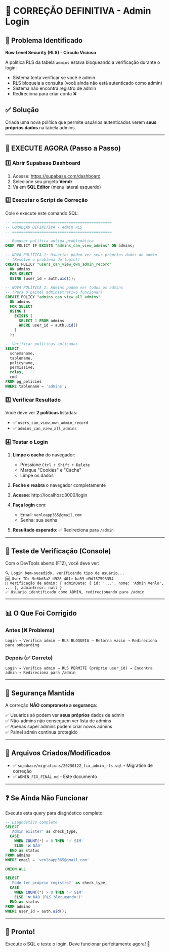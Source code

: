# 🔧 CORREÇÃO DEFINITIVA - Admin Login

## 🎯 Problema Identificado

**Row Level Security (RLS) - Círculo Vicioso**

A política RLS da tabela `admins` estava bloqueando a verificação durante o login:
- Sistema tenta verificar se você é admin
- RLS bloqueia a consulta (você ainda não está autenticado como admin)
- Sistema não encontra registro de admin
- Redireciona para criar conta ❌

## ✅ Solução

Criada uma nova política que permite usuários autenticados verem **seus próprios dados** na tabela admins.

---

## 🚀 EXECUTE AGORA (Passo a Passo)

### 1️⃣ Abrir Supabase Dashboard

1. Acesse: https://supabase.com/dashboard
2. Selecione seu projeto **Vendr**
3. Vá em **SQL Editor** (menu lateral esquerdo)

### 2️⃣ Executar o Script de Correção

Cole e execute este comando SQL:

```sql
-- ============================================
-- CORREÇÃO DEFINITIVA - Admin RLS
-- ============================================

-- Remover política antiga problemática
DROP POLICY IF EXISTS "admins_can_view_admins" ON admins;

-- NOVA POLÍTICA 1: Usuários podem ver seus próprios dados de admin
-- (Resolve o problema do login!)
CREATE POLICY "users_can_view_own_admin_record" 
  ON admins 
  FOR SELECT 
  USING (user_id = auth.uid());

-- NOVA POLÍTICA 2: Admins podem ver todos os admins
-- (Para o painel administrativo funcionar)
CREATE POLICY "admins_can_view_all_admins" 
  ON admins 
  FOR SELECT 
  USING (
    EXISTS (
      SELECT 1 FROM admins 
      WHERE user_id = auth.uid()
    )
  );

-- Verificar políticas aplicadas
SELECT 
  schemaname,
  tablename,
  policyname,
  permissive,
  roles,
  cmd
FROM pg_policies 
WHERE tablename = 'admins';
```

### 3️⃣ Verificar Resultado

Você deve ver **2 políticas** listadas:
- ✅ `users_can_view_own_admin_record`
- ✅ `admins_can_view_all_admins`

### 4️⃣ Testar o Login

1. **Limpe o cache** do navegador:
   - Pressione `Ctrl + Shift + Delete`
   - Marque "Cookies" e "Cache"
   - Limpe os dados

2. **Feche e reabra** o navegador completamente

3. **Acesse**: http://localhost:3000/login

4. **Faça login** com:
   - Email: `venloapp365@gmail.com`
   - Senha: sua senha

5. **Resultado esperado**: ✅ Redireciona para `/admin`

---

## 🧪 Teste de Verificação (Console)

Com o DevTools aberto (F12), você deve ver:

```
🔍 Login bem-sucedido, verificando tipo de usuário...
🆔 User ID: 9e6bd5a2-d928-401e-ba59-d9d737593354
👤 Verificação de admin: { adminData: { id: '...', nome: 'Admin Venlo', ... }, adminError: null }
✅ Usuário identificado como ADMIN, redirecionando para /admin
```

---

## 📊 O Que Foi Corrigido

### Antes (❌ Problema)
```
Login → Verifica admin → RLS BLOQUEIA → Retorna vazio → Redireciona para onboarding
```

### Depois (✅ Correto)
```
Login → Verifica admin → RLS PERMITE (próprio user_id) → Encontra admin → Redireciona para /admin
```

---

## 🔐 Segurança Mantida

A correção **NÃO compromete a segurança**:

✅ Usuários só podem ver **seus próprios** dados de admin  
✅ Não-admins não conseguem ver lista de admins  
✅ Apenas super admins podem criar novos admins  
✅ Painel admin continua protegido  

---

## 📝 Arquivos Criados/Modificados

- ✅ `supabase/migrations/20250122_fix_admin_rls.sql` - Migration de correção
- ✅ `ADMIN_FIX_FINAL.md` - Este documento

---

## ❓ Se Ainda Não Funcionar

Execute esta query para diagnóstico completo:

```sql
-- Diagnóstico completo
SELECT 
  'Admin existe?' as check_type,
  CASE 
    WHEN COUNT(*) > 0 THEN '✅ SIM'
    ELSE '❌ NÃO'
  END as status
FROM admins 
WHERE email = 'venloapp365@gmail.com'

UNION ALL

SELECT 
  'Pode ler próprio registro?' as check_type,
  CASE 
    WHEN COUNT(*) > 0 THEN '✅ SIM'
    ELSE '❌ NÃO (RLS bloqueando!)'
  END as status
FROM admins 
WHERE user_id = auth.uid();
```

---

## 🎉 Pronto!

Execute o SQL e teste o login. Deve funcionar perfeitamente agora! 🚀

